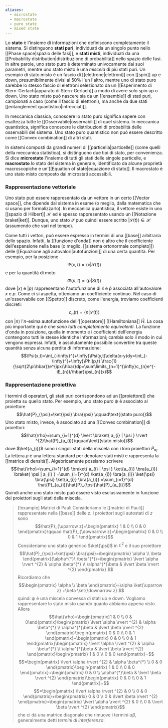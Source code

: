 ```yaml
---
aliases:
  - microstate
  - macrostate
  - pure state
  - mixed state
---
```

Lo **stato** è l'insieme di informazioni che definiscono completamente il sistema. Si distinguono **stati puri**, individuati da un singolo punto nello [[Phase space|spazio delle fasi]], e **stati misti**, individuati da una [[Probability distribution|distribuzione di probabilità]] nello spazio delle fasi. In altre parole, uno stato puro è determinato univocamente dai suoi parametri, mentre uno stato misto è una *miscela* di più stati puri. Un esempio di stato misto è un fascio di [[elettrone|elettroni]] con [[spin]] up e down, presumibilmente divisi al 50% l'un l'altro, mentre uno di stato puro sarebbe lo stesso fascio di elettroni selezionato da un [[Esperimento di Stern-Gerlach|apparato di Stern-Gerlach]] a modo di avere solo spin up o down. Uno stato misto può nascere sia da un [[ensemble]] di stati puri, campionati a caso (come il fascio di elettroni), ma anche da due stati [[entanglement quantistico|intrecciati]].

In meccanica classica, conoscere lo stato puro significa sapere con esattezza tutte le [[Osservabile|osservabili]] di quel sistema. In meccanica quantistica, significa conoscere le distribuzioni di probabilità delle osservabili del sistema. Uno stato puro quantistico non può essere descritto come [[Convex combination]] di altri stati.

In sistemi composti da grandi numeri di [[particella|particelle]] (come quelli della meccanica statistica), si distinguono due tipi di stato, per convenienza. Si dice **microstato** l'insieme di tutti gli stati delle singole particelle, e **macrostato** lo stato del sistema in generale, identificato da alcune proprietà macroscopiche e un'[[Equation of state|equazione di stato]]. Il macrostato è uno stato misto composto dai microstati accessibili.
### Rappresentazione vettoriale
Uno stato può essere rappresentato da un vettore in un certo [[Vector space]], che dipende dal sistema in esame (o meglio, dalla matematica che si usano per formalizzarlo). In meccanica quantistica, il vettore esiste in uno [[spazio di Hilbert]] $\mathcal{H}$ ed è spesso rappresentato usando un [[Notazione braket|ket]]. Dunque, uno stato $\mathcal{S}$ può quindi essere scritto $|\mathcal{S}(t)\rangle\in \mathcal{H}$ (assumendo che vari nel tempo).

Come tutti i vettori, può essere espresso in termini di una [[base]] arbitraria dello spazio. Infatti, la [[funzione d'onda]] non è altro che il coefficiente dell'espansione nella base (o meglio, [[sistema ortonormale completo]]) delle [[Equazione agli autovalori|autofunzioni]] di una certa quantità. Per esempio, per la posizione
$$\Psi(x,t)=\langle x|\mathcal{S}(t)\rangle$$
e per la quantità di moto
$$\Phi(p,t)=\langle p|S(t)\rangle$$
dove $|x\rangle$ e $|p\rangle$ rappresentano l'autofunzione di $\hat{x}$ e $\hat{p}$ associata all'autovalore $x$ e $p$. Come ci si aspetta, otteniamo un coefficiente continuo. Nel caso di un'osservabile con [[Spettro]] discreto, come l'energia, troviamo coefficienti discreti:
$$c_{n}(t)=\langle n|\mathcal{S}(t)\rangle$$
con $|n\rangle$ l'$n$-esima autofunzione dell'[[operatore]] [[Hamiltoniana]] $\hat{H}$. La cosa più importante qui è che *sono tutti completamente equivalenti*. La funzione d'onda in posizione, quella in momento e i coefficienti dell'energia contengono tutti le stesse identiche informazioni; cambia solo il modo in cui vengono espressi. Infatti, è assolutamente possibile convertire tra queste quantità senza alcuna perdita di informazione:
$$\Psi(x,t)=\int_{-\infty}^{+\infty}\Psi(y,t)\delta(x-y)dy=\int_{-\infty}^{+\infty}\Phi(p,t) \frac{1}{\sqrt{2\pi\hbar}}e^{ipx/\hbar}dp=\sum\limits_{n=1}^{\infty}c_{n}e^{-iE_{n}t/\hbar}\psi_{n}(x)$$
### Rappresentazione proiettiva
I termini di operatori, gli stati puri corrispondono ad un [[proiettore]] che proietta su quello stato. Per esempio, uno stato puro $\psi$ è associato al proiettore
$$\hat{P}_{\psi}=\ket{\psi} \bra{\psi} \qquad\text{(stato puro)}$$
Uno stato misto, invece, è associato ad una [[Convex combination]] di proiettori:
$$\hat{\rho}=\sum_{i=1}^{d} \lvert \braket{ a_{i} | \psi }  \rvert ^{2}\hat{P}_{a_{i}}\qquad\text{(stato misto)}$$
dove $\ket{a_{i}}$ sono i singoli stati della miscela con i loro proiettori $\hat{P}_{a_{i}}$. La lettera $\rho$ è una lettera standard per denotare stati misti e rappresenta la [[matrice di densità]]. Algebricamente possiamo scrivere
$$\hat{\rho}=\sum_{i=1}^{d} \braket{ a_{i} | \psi } \ket{a_{i}} \bra{a_{i}} \braket{ \psi | a_{i} } =\sum_{i=1}^{d} \ket{a_{i}} \bra{a_{i}} \ket{\psi} \bra{\psi} \ket{a_{i}} \bra{a_{i}} =\sum_{i=1}^{d} \hat{P}_{a_{i}}\hat{P}_{\psi}\hat{P}_{a_{i}}$$
Quindi anche uno stato misto può essere visto esclusivamente in funzione dei proiettori sugli stati della miscela.

> [!example] Matrici di Pauli
> Consideriamo le [[matrici di Pauli]] rappresentate nella [[base]] delle $z$. I proiettori sugli autostati di $z$ sono
> $$\hat{P}_{\uparrow z}=\begin{pmatrix}
> 1 & 0  \\
> 0 & 0
> \end{pmatrix}\qquad \hat{P}_{\downarrow z}=\begin{pmatrix}
> 0 & 0  \\
> 0 & 1
> \end{pmatrix}$$
> Consideriamo uno stato generico $\ket{\psi}$ in $\mathbb{C}^{2}$ e il suo proiettore
> $$\hat{P}_{\psi}=\ket{\psi} \bra{\psi}=\begin{pmatrix}
> \alpha \\
> \beta
> \end{pmatrix}(\alpha^{*}\ \beta^{*})=\begin{pmatrix}
> \lvert \alpha \rvert ^{2} & \alpha \beta^{*} \\
> \alpha^{*}\beta & \lvert \beta \rvert ^{2}
> \end{pmatrix} $$
> Ricordiamo che
> $$\begin{pmatrix}
> \alpha  \\
> \beta
> \end{pmatrix}=\alpha \ket{\uparrow z} +\beta \ket{\downarrow z} $$
> quindi $\psi$ è una miscela convessa di stati up e down. Vogliamo rappresentare lo stato misto usando quanto abbiamo appena visto. Allora
> $$\hat{\rho}=\begin{pmatrix}1 & 0 \\
> 0 & 0\end{pmatrix}\begin{pmatrix}
> \lvert \alpha \rvert ^{2} & \alpha \beta^{*} \\
> \alpha^{*}\beta & \lvert \beta \rvert ^{2}
> \end{pmatrix}\begin{pmatrix}
> 0 & 0 \\
> 0 & 1
> \end{pmatrix}+\begin{pmatrix}
> 0 & 0 \\
> 0 & 1
 >\end{pmatrix}\begin{pmatrix}
> \lvert \alpha \rvert ^{2} & \alpha \beta^{*} \\
> \alpha^{*}\beta & \lvert \beta \rvert ^{2}
> \end{pmatrix}\begin{pmatrix}
> 1 & 0 \\
> 0 & 0
> \end{pmatrix}=$$
> $$=\begin{pmatrix}
> \lvert \alpha \rvert ^{2} & \alpha \beta^{*} \\
> 0 & 0
> \end{pmatrix}\begin{pmatrix}
> 1 & 0 \\
> 0 & 0
> \end{pmatrix}+\begin{pmatrix}
> 0 & 0 \\
> \alpha^{*}\beta & \lvert \beta \rvert ^{2}
> \end{pmatrix}\begin{pmatrix}
> 0 & 0 \\
> 0 & 1
> \end{pmatrix}=$$
> $$=\begin{pmatrix}
> \lvert \alpha \rvert ^{2} & 0 \\
> 0 & 0
> \end{pmatrix}+\begin{pmatrix}
> 0 & 0 \\
> 0 & \lvert \beta \rvert ^{2}
> \end{pmatrix}=\begin{pmatrix}
> \lvert \alpha \rvert ^{2} & 0 \\
> 0 & \lvert \beta \rvert ^{2}
> \end{pmatrix}$$
> che ci dà una matrice diagonale che rimuove i termini $\alpha \beta$, generalmente detti *termini di interferenza*.

